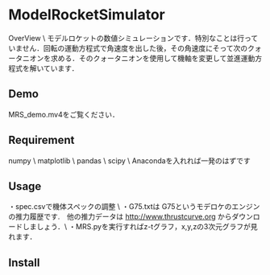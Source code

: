 # ModelRocketSimulator

OverView \\
モデルロケットの数値シミュレーションです．特別なことは行っていません．回転の運動方程式で角速度を出した後，その角速度にそって次のクォータニオンを求める．そのクォータニオンを使用して機軸を変更して並進運動方程式を解いています．

## Demo
MRS_demo.mv4をご覧ください．

## Requirement
numpy \\
matplotlib \\
pandas \\
scipy \\
Anacondaを入れれば一発のはずです

## Usage
・spec.csvで機体スペックの調整 \\
・G75.txtは G75というモデロケのエンジンの推力履歴です.　他の推力データは http://www.thrustcurve.org からダウンロードしましょう．\\
・MRS.pyを実行すればz-tグラフ，x,y,zの3次元グラフが見れます．

## Install
